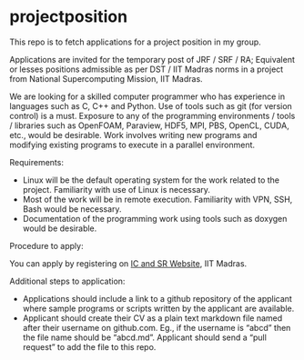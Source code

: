 # projectposition
This repo is to fetch applications for a project position in my group. 

Applications are invited for the temporary post of JRF / SRF / RA; Equivalent or lesses positions admissible as per DST / IIT Madras norms in a project from National Supercomputing Mission, IIT Madras.

We are looking for a skilled computer programmer who has experience in languages such as C, C++ and Python. Use of tools such as git (for version control) is a must. Exposure to any of the programming environments / tools / libraries such as OpenFOAM, Paraview, HDF5, MPI, PBS, OpenCL, CUDA, etc., would be desirable. Work involves writing new programs and modifying existing programs to execute in a parallel environment. 

Requirements:

 - Linux will be the default operating system for the work related to the project. Familiarity with use of Linux is necessary.
 - Most of the work will be in remote execution. Familiarity with VPN, SSH, Bash would be necessary.
 - Documentation of the programming work using tools such as doxygen would be desirable.

Procedure to apply:

You can apply by registering on [IC and SR Website](https://icandsr.iitm.ac.in/recruitment/), IIT Madras. 

Additional steps to application:

 - Applications should include a link to a github repository of the applicant where sample programs or scripts written by the applicant are available. 
 - Applicant should create their CV as a plain text markdown file named after their username on github.com. Eg., if the username is “abcd” then the file name should be “abcd.md”. Applicant should send a “pull request” to add the file to this repo.

